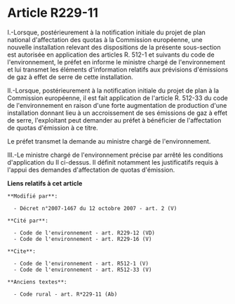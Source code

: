 # Article R229-11

I.-Lorsque, postérieurement à la notification initiale du projet de plan national d'affectation des quotas à la Commission
européenne, une nouvelle installation relevant des dispositions de la présente sous-section est autorisée en application des
articles R. 512-1 et suivants du code de l'environnement, le préfet en informe le ministre chargé de l'environnement et lui
transmet les éléments d'information relatifs aux prévisions d'émissions de gaz à effet de serre de cette installation. 

II.-Lorsque, postérieurement à la notification initiale du projet de plan à la Commission européenne, il est fait application
de l'article R. 512-33 du code de l'environnement en raison d'une forte augmentation de production d'une installation donnant
lieu à un accroissement de ses émissions de gaz à effet de serre, l'exploitant peut demander au préfet à bénéficier de
l'affectation de quotas d'émission à ce titre. 

Le préfet transmet la demande au ministre chargé de l'environnement. 

III.-Le ministre chargé de l'environnement précise par arrêté les conditions d'application du II ci-dessus. Il définit
notamment les justificatifs requis à l'appui des demandes d'affectation de quotas d'émission.

**Liens relatifs à cet article**

	**Modifié par**:

	  - Décret n°2007-1467 du 12 octobre 2007 - art. 2 (V)

	**Cité par**:

	  - Code de l'environnement - art. R229-12 (VD)
	  - Code de l'environnement - art. R229-16 (V)

	**Cite**:

	  - Code de l'environnement - art. R512-1 (V)
	  - Code de l'environnement - art. R512-33 (V)

	**Anciens textes**:

	  - Code rural - art. R*229-11 (Ab)
